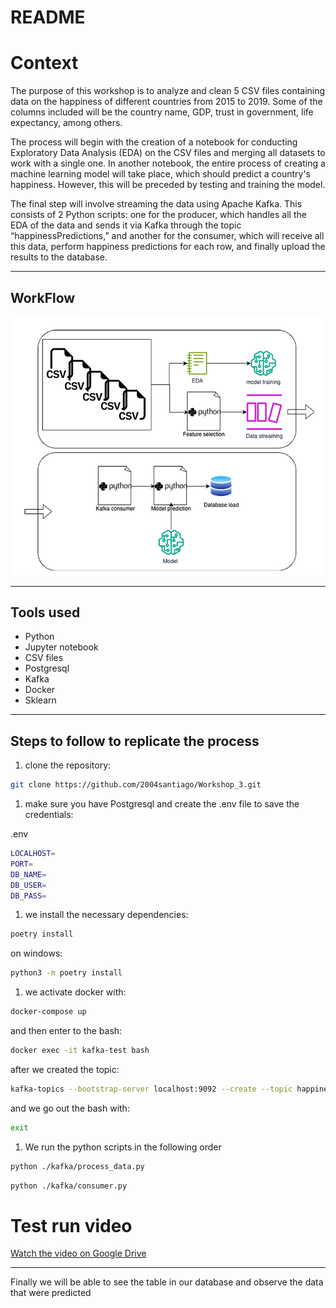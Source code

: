 # README

# Context

The purpose of this workshop is to analyze and clean 5 CSV files containing data on the happiness of different countries from 2015 to 2019. Some of the columns included will be the country name, GDP, trust in government, life expectancy, among others.

The process will begin with the creation of a notebook for conducting Exploratory Data Analysis (EDA) on the CSV files and merging all datasets to work with a single one. In another notebook, the entire process of creating a machine learning model will take place, which should predict a country's happiness. However, this will be preceded by testing and training the model.

The final step will involve streaming the data using Apache Kafka. This consists of 2 Python scripts: one for the producer, which handles all the EDA of the data and sends it via Kafka through the topic “happinessPredictions,” and another for the consumer, which will receive all this data, perform happiness predictions for each row, and finally upload the results to the database.

---

## WorkFlow
![image.png](images-video/workflow.png)

---

## Tools used

- Python
- Jupyter notebook
- CSV files
- Postgresql
- Kafka
- Docker
- Sklearn

---

## Steps to follow to replicate the process

1. clone the repository:

```bash
git clone https://github.com/2004santiago/Workshop_3.git
```

1. make sure you have Postgresql and create the .env file to save the credentials:

.env

```bash
LOCALHOST=
PORT=
DB_NAME=
DB_USER=
DB_PASS=
```

1. we install the necessary dependencies:

```bash
poetry install
```

on windows: 

```bash
python3 -m poetry install
```

1. we activate docker with:

```bash
docker-compose up 
```

and then enter to the bash:

```bash
docker exec -it kafka-test bash  
```

after we created the topic:

```bash
kafka-topics --bootstrap-server localhost:9092 --create --topic happinessPredictions
```

and we go out the bash with:

```bash
exit
```

1. We run the python scripts in the following order 

```bash
python ./kafka/process_data.py
```

```bash
python ./kafka/consumer.py
```

# Test run video 

[Watch the video on Google Drive](https://drive.google.com/file/d/1t5m83vlmZkp5MkL7hHt-8gt_5CRfV61_/view?usp=sharing)

---

Finally we will be able to see the table in our database and observe the data that were predicted
